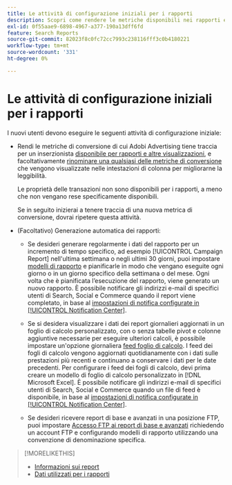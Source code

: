 ```yaml
---
title: Le attività di configurazione iniziali per i rapporti
description: Scopri come rendere le metriche disponibili nei rapporti e come automatizzare i rapporti.
exl-id: 0f55aae9-6898-4967-a377-190a13dff6fd
feature: Search Reports
source-git-commit: 82023f8c0fc72cc7993c238116fff3c0b4180221
workflow-type: tm+mt
source-wordcount: '331'
ht-degree: 0%

---
```


# Le attività di configurazione iniziali per i rapporti

I nuovi utenti devono eseguire le seguenti attività di configurazione iniziale:

* Rendi le metriche di conversione di cui Adobi Advertising tiene traccia per un inserzionista [disponibile per rapporti e altre visualizzazioni](/help/search-social-commerce/admin/transaction-properties/transaction-property-edit-available.md), e facoltativamente [rinominare una qualsiasi delle metriche di conversione](/help/search-social-commerce/admin/transaction-properties/transaction-property-edit-display-name.md) che vengono visualizzate nelle intestazioni di colonna per migliorarne la leggibilità.

  Le proprietà delle transazioni non sono disponibili per i rapporti, a meno che non vengano rese specificamente disponibili.

  Se in seguito inizierai a tenere traccia di una nuova metrica di conversione, dovrai ripetere questa attività.

* (Facoltativo) Generazione automatica dei rapporti:

   * Se desideri generare regolarmente i dati del rapporto per un incremento di tempo specifico, ad esempio [!UICONTROL Campaign Report] nell&#39;ultima settimana o negli ultimi 30 giorni, puoi impostare [modelli di rapporto](/help/search-social-commerce/reports/automation/templates/template-about.md) e pianificarle in modo che vengano eseguite ogni giorno o in un giorno specifico della settimana o del mese. Ogni volta che è pianificata l’esecuzione del rapporto, viene generato un nuovo rapporto. È possibile notificare gli indirizzi e-mail di specifici utenti di Search, Social e Commerce quando il report viene completato, in base al [impostazioni di notifica configurate in [!UICONTROL Notification Center]](/help/search-social-commerce/notifications/notification-about.md).

   * Se si desidera visualizzare i dati dei report giornalieri aggiornati in un foglio di calcolo personalizzato, con o senza tabelle pivot e colonne aggiuntive necessarie per eseguire ulteriori calcoli, è possibile impostare un&#39;opzione giornaliera [feed foglio di calcolo](/help/search-social-commerce/reports/automation/spreadsheet-feeds/spreadsheet-feed-about.md). I feed dei fogli di calcolo vengono aggiornati quotidianamente con i dati sulle prestazioni più recenti e continuano a conservare i dati per le date precedenti. Per configurare i feed dei fogli di calcolo, devi prima creare un modello di foglio di calcolo personalizzato in [!DNL Microsoft Excel]. È possibile notificare gli indirizzi e-mail di specifici utenti di Search, Social e Commerce quando un file di feed è disponibile, in base al [impostazioni di notifica configurate in [!UICONTROL Notification Center]](/help/search-social-commerce/notifications/notification-about.md).

   * Se desideri ricevere report di base e avanzati in una posizione FTP, puoi impostare [Accesso FTP ai report di base e avanzati](/help/search-social-commerce/reports/automation/ftp-reports.md) richiedendo un account FTP e configurando modelli di rapporto utilizzando una convenzione di denominazione specifica.

>[!MORELIKETHIS]
>
>* [Informazioni sui report](report-about.md)
>* [Dati utilizzati per i rapporti](data-used-for-reports.md)
